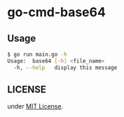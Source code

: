 # go-cmd-base64

## Usage

``` sh
$ go run main.go -h
Usage:  base64 [-h] <file_name>
  -h, --help   display this message
```

## LICENSE

under [MIT License](./LICENSE).
